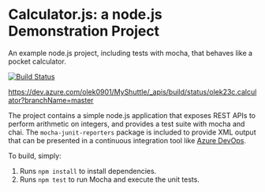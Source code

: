 Calculator.js: a node.js Demonstration Project
==============================================
An example node.js project, including tests with mocha, that behaves like
a pocket calculator.

[![Build Status](https://dev.azure.com/olek0901/MyShuttle/_apis/build/status/olek23c.calculator?branchName=master)](https://dev.azure.com/olek0901/MyShuttle/_build/latest?definitionId=7&branchName=master)

https://dev.azure.com/olek0901/MyShuttle/_apis/build/status/olek23c.calculator?branchName=master

The project contains a simple node.js application that exposes REST APIs
to perform arithmetic on integers, and provides a test suite with mocha
and chai.  The `mocha-junit-reporters` package is included to provide XML
output that can be presented in a continuous integration tool like
[Azure DevOps](https://azure.com/devops).

To build, simply:

1. Runs `npm install` to install dependencies.
2. Runs `npm test` to run Mocha and execute the unit tests.


